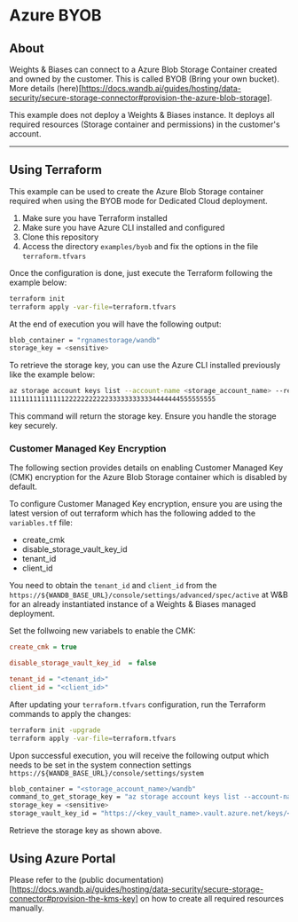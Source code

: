 # Azure BYOB

## About

Weights & Biases can connect to a Azure Blob Storage Container created and owned by the customer. This is called BYOB (Bring your own bucket). More details (here)[https://docs.wandb.ai/guides/hosting/data-security/secure-storage-connector#provision-the-azure-blob-storage].

This example does not deploy a Weights & Biases instance. It deploys all required resources (Storage container and permissions) in the customer's account.

---

## Using Terraform

This example can be used to create the Azure Blob Storage container required when using the BYOB mode for Dedicated Cloud deployment.

1. Make sure you have Terraform installed
2. Make sure you have Azure CLI installed and configured
3. Clone this repository
4. Access the directory `examples/byob` and fix the options in the file `terraform.tfvars`

Once the configuration is done, just execute the Terraform following the example below:

```bash
terraform init
terraform apply -var-file=terraform.tfvars
```

At the end of execution you will have the following output:

```bash
blob_container = "rgnamestorage/wandb"
storage_key = <sensitive>
```

To retrieve the storage key, you can use the Azure CLI installed previously like the example below:

```bash
az storage account keys list --account-name <storage_account_name> --resource-group <resource_group_name> --query '[0].value' -o tsv
1111111111111122222222222333333333334444444555555555
```

This command will return the storage key. Ensure you handle the storage key securely.

### Customer Managed Key Encryption

The following section provides details on enabling Customer Managed Key (CMK) encryption for the Azure Blob Storage container which is disabled by default.

To configure Customer Managed Key encryption, ensure you are using the latest version of out terraform which has the following added to the `variables.tf` file:

- create_cmk
- disable_storage_vault_key_id
- tenant_id
- client_id

You need to obtain the `tenant_id` and `client_id` from the `https://${WANDB_BASE_URL}/console/settings/advanced/spec/active` at W&B for an already instantiated instance of a Weights & Biases managed deployment.

Set the follwoing new variabels to enable the CMK:

```ini terraform.tfvars
create_cmk = true

disable_storage_vault_key_id  = false

tenant_id = "<tenant_id>"
client_id = "<client_id>"
```

After updating your `terraform.tfvars` configuration, run the Terraform commands to apply the changes:

```bash
terraform init -upgrade
terraform apply -var-file=terraform.tfvars
```

Upon successful execution, you will receive the following output which needs to be set in the system connection settings `https://${WANDB_BASE_URL}/console/settings/system`

```bash
blob_container = "<storage_account_name>/wandb"
command_to_get_storage_key = "az storage account keys list --account-name <storage_account_name> --resource-group <resource_group_name> --query '[0].value' -o tsv"
storage_key = <sensitive>
storage_vault_key_id = "https://<key_vault_name>.vault.azure.net/keys/<key_name>/<key_version>"
```

Retrieve the storage key as shown above.

## Using Azure Portal

Please refer to the (public documentation)[https://docs.wandb.ai/guides/hosting/data-security/secure-storage-connector#provision-the-kms-key] on how to create all required resources manually.
